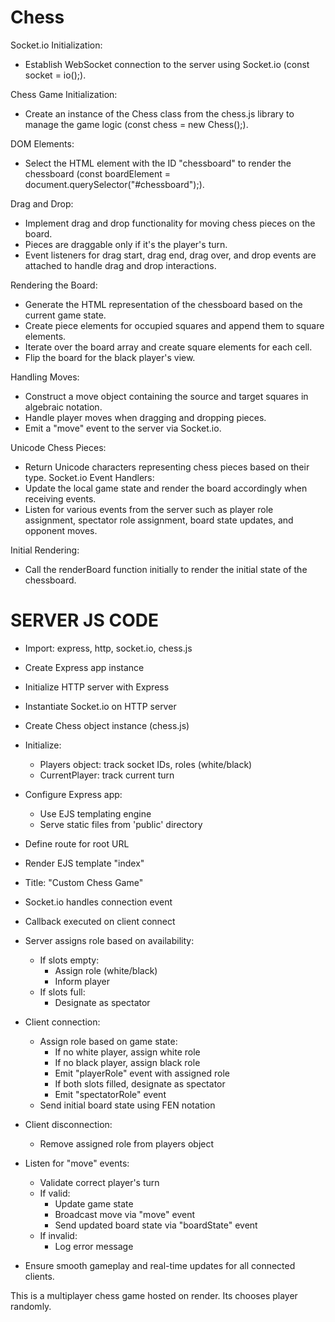 # Chess

Socket.io Initialization:
- Establish WebSocket connection to the server using Socket.io (const socket = io();).

Chess Game Initialization:
- Create an instance of the Chess class from the chess.js library to manage the game logic (const chess = new Chess();).

DOM Elements:
- Select the HTML element with the ID "chessboard" to render the chessboard (const boardElement = document.querySelector("#chessboard");).

Drag and Drop:
- Implement drag and drop functionality for moving chess pieces on the board.
- Pieces are draggable only if it's the player's turn.
- Event listeners for drag start, drag end, drag over, and drop events are attached to handle drag and drop interactions.

Rendering the Board:
- Generate the HTML representation of the chessboard based on the current game state.
- Create piece elements for occupied squares and append them to square elements.
- Iterate over the board array and create square elements for each cell.
- Flip the board for the black player's view.

Handling Moves:
- Construct a move object containing the source and target squares in algebraic notation.
- Handle player moves when dragging and dropping pieces.
- Emit a "move" event to the server via Socket.io.

Unicode Chess Pieces:
- Return Unicode characters representing chess pieces based on their type.
Socket.io Event Handlers:
- Update the local game state and render the board accordingly when receiving events.
- Listen for various events from the server such as player role assignment, spectator role assignment, board state updates, and opponent moves.

Initial Rendering:
- Call the renderBoard function initially to render the initial state of the chessboard.



# SERVER JS CODE

- Import: express, http, socket.io, chess.js

- Create Express app instance
- Initialize HTTP server with Express
- Instantiate Socket.io on HTTP server

- Create Chess object instance (chess.js)

- Initialize:
    - Players object: track socket IDs, roles (white/black)
    - CurrentPlayer: track current turn

- Configure Express app:
    - Use EJS templating engine
    - Serve static files from 'public' directory

- Define route for root URL
- Render EJS template "index"
- Title: "Custom Chess Game"

- Socket.io handles connection event
- Callback executed on client connect
- Server assigns role based on availability:
    - If slots empty:
        - Assign role (white/black)
        - Inform player
    - If slots full:
        - Designate as spectator

- Client connection:
    - Assign role based on game state:
        - If no white player, assign white role
        - If no black player, assign black role
        - Emit "playerRole" event with assigned role
        - If both slots filled, designate as spectator
        - Emit "spectatorRole" event
    - Send initial board state using FEN notation

- Client disconnection:
    - Remove assigned role from players object

- Listen for "move" events:
    - Validate correct player's turn
    - If valid:
        - Update game state
        - Broadcast move via "move" event
        - Send updated board state via "boardState" event
    - If invalid:
        - Log error message

- Ensure smooth gameplay and real-time updates for all connected clients.




This is a multiplayer chess game hosted on render.
Its chooses player randomly.
